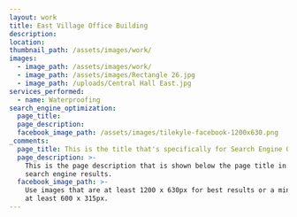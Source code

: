 ```yaml
---
layout: work
title: East Village Office Building
description:
location:
thumbnail_path: /assets/images/work/
images:
  - image_path: /assets/images/work/
  - image_path: /assets/images/Rectangle 26.jpg
  - image_path: /uploads/Central Hall East.jpg
services_performed:
  - name: Waterproofing
search_engine_optimization:
  page_title:
  page_description:
  facebook_image_path: /assets/images/tilekyle-facebook-1200x630.png
_comments:
  page_title: This is the title that's specifically for Search Engine Optimization.
  page_description: >-
    This is the page description that is shown below the page title in the
    search engine results.
  facebook_image_path: >-
    Use images that are at least 1200 x 630px for best results or a minimum of
    at least 600 x 315px.
---
```


